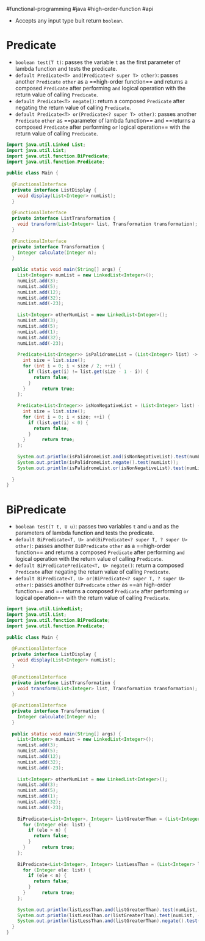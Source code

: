 #functional-programming  #java #high-order-function #api 

- Accepts any input type buit return `boolean`.
# Predicate
- `boolean test(T t)`: passes the variable `t` as the first parameter of lambda function and tests the predicate.
- `default Predicate<T> and(Predicate<? super T> other)`: passes another `Predicate` `other` as a ==high-order function== and returns a composed `Predicate` after performing `and` logical operation with the return value of calling `Predicate`.
- `default Predicate<T> negate()`: return a composed `Predicate` after negating the return value of calling `Predicate`.
- `default Predicate<T> or(Predicate<? super T> other)`: passes another `Predicate` `other` as ==parameter of lambda function== and ==returns a composed `Predicate` after performing `or` logical operation== with the return value of calling `Predicate`.
```Java
import java.util.Linked List;  
import java.util.List;  
import java.util.function.BiPredicate;  
import java.util.function.Predicate;  
  
public class Main {  
  
  @FunctionalInterface  
  private interface ListDisplay {  
    void display(List<Integer> numList);  
  }  
  
  @FunctionalInterface  
  private interface ListTransformation {  
    void transform(List<Integer> list, Transformation transformation);  
  }  
  
  @FunctionalInterface  
  private interface Transformation {  
    Integer calculate(Integer n);  
  }  
  
  public static void main(String[] args) {  
    List<Integer> numList = new LinkedList<Integer>();  
    numList.add(3);  
    numList.add(5);  
    numList.add(12);  
    numList.add(32);  
    numList.add(-23);  
  
    List<Integer> otherNumList = new LinkedList<Integer>();  
    numList.add(3);  
    numList.add(5);  
    numList.add(1);  
    numList.add(32);  
    numList.add(-23);  
  
    Predicate<List<Integer>> isPalidromeList = (List<Integer> list) -> {  
      int size = list.size();  
      for (int i = 0; i < size / 2; ++i) {  
        if (list.get(i) != list.get(size - 1 - i)) {  
          return false;  
        }  
      }      return true;  
    };  
  
    Predicate<List<Integer>> isNonNegativeList = (List<Integer> list) -> {  
      int size = list.size();  
      for (int i = 0; i < size; ++i) {  
        if (list.get(i) < 0) {  
          return false;  
        }  
      }      return true;  
    };  
  
    System.out.println(isPalidromeList.and(isNonNegativeList).test(numList));  
    System.out.println(isPalidromeList.negate().test(numList));  
    System.out.println(isPalidromeList.or(isNonNegativeList).test(numList));  
  
  }  
}
```
# BiPredicate
- `boolean test(T t, U u)`: passes two variables `t` and `u` and as the parameters of lambda function and tests the predicate.
- `default BiPredicate<T, U> and(BiPredicate<? super T, ? super U> other)`: passes another `BiOPredicate` `other` as a ==high-order function== and returns a composed `Predicate` after performing `and` logical operation with the return value of calling `Predicate`.
- `default BiPredicatePredicate<T, U> negate()`: return a composed `Predicate` after negating the return value of calling `Predicate`.
- `default BiPredicate<T, U> or(BiPredicate<? super T, ? super U> other)`: passes another `BiPredicate` `other` as ==an high-order function== and ==returns a composed `Predicate` after performing `or` logical operation== with the return value of calling `Predicate`.

```Java
import java.util.LinkedList;  
import java.util.List;  
import java.util.function.BiPredicate;  
import java.util.function.Predicate;  
  
public class Main {  
  
  @FunctionalInterface  
  private interface ListDisplay {  
    void display(List<Integer> numList);  
  }  
  
  @FunctionalInterface  
  private interface ListTransformation {  
    void transform(List<Integer> list, Transformation transformation);  
  }  
  
  @FunctionalInterface  
  private interface Transformation {  
    Integer calculate(Integer n);  
  }  
  
  public static void main(String[] args) {  
    List<Integer> numList = new LinkedList<Integer>();  
    numList.add(3);  
    numList.add(5);  
    numList.add(12);  
    numList.add(32);  
    numList.add(-23);  
  
    List<Integer> otherNumList = new LinkedList<Integer>();  
    numList.add(3);  
    numList.add(5);  
    numList.add(1);  
    numList.add(32);  
    numList.add(-23);  
  
    BiPredicate<List<Integer>, Integer> listGreaterThan = (List<Integer> list, Integer n) -> {  
      for (Integer ele: list) {  
        if (ele > n) {  
          return false;  
        }  
      }      return true;  
    };  
  
    BiPredicate<List<Integer>, Integer> listLessThan = (List<Integer> list, Integer n) -> {  
      for (Integer ele: list) {  
        if (ele < n) {  
          return false;  
        }  
      }      return true;  
    };  
  
    System.out.println(listLessThan.and(listGreaterThan).test(numList, -7));  
    System.out.println(listLessThan.or(listGreaterThan).test(numList, -7));  
    System.out.println(listLessThan.and(listGreaterThan).negate().test(numList, -7));  
  }  
}
```
